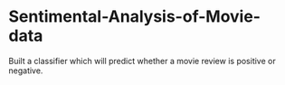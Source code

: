 # Sentimental-Analysis-of-Movie-data
Built a classifier which will predict whether a movie review is positive or negative.
